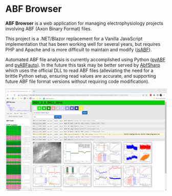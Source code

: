 # ABF Browser

**ABF Browser** is a web application for managing electrophysiology projects involving ABF (Axon Binary Format) files.

This project is a .NET/Blazor replacement for a Vanilla JavaScript implementation that has been working well for several years, but requires PHP and Apache and is more difficult to maintain and modify ([jsABF](https://github.com/swharden/jsabf)).

Automated ABF file analysis is currently accomplished using Python ([pyABF](https://swharden.com/pyabf/) and [pyABFauto](https://github.com/swharden/pyABFauto)). In the future this task may be better served by [AbfSharp](https://github.com/swharden/AbfSharp) which uses the official DLL to read ABF files (alleviating the need for a brittle Python setup, ensuring read values are accurate, and supporting future ABF file format versions without requiring code modification).

![](dev/screenshot.png)
